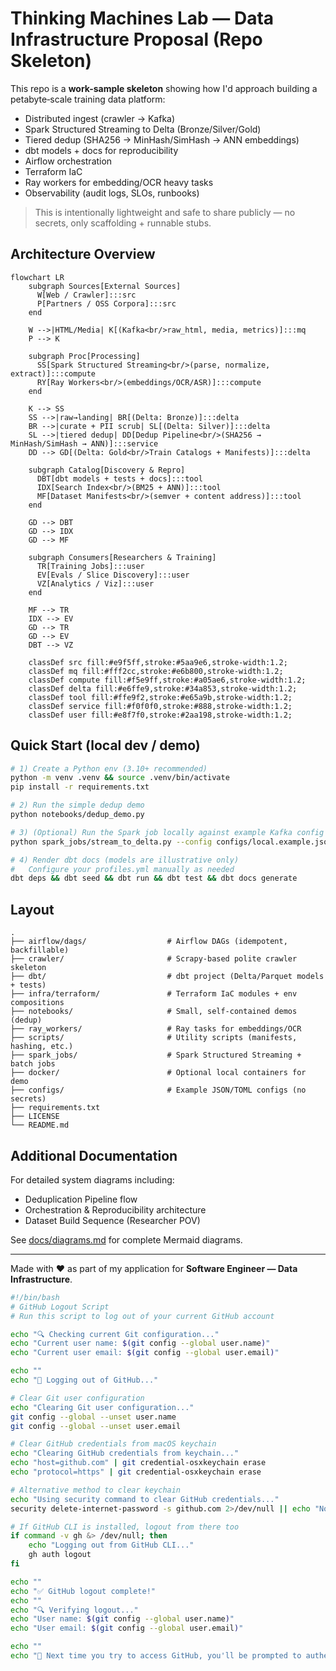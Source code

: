 # Thinking Machines Lab — Data Infrastructure Proposal (Repo Skeleton)

This repo is a **work-sample skeleton** showing how I'd approach building a petabyte‑scale training data platform:
- Distributed ingest (crawler → Kafka)
- Spark Structured Streaming to Delta (Bronze/Silver/Gold)
- Tiered dedup (SHA256 → MinHash/SimHash → ANN embeddings)
- dbt models + docs for reproducibility
- Airflow orchestration
- Terraform IaC
- Ray workers for embedding/OCR heavy tasks
- Observability (audit logs, SLOs, runbooks)

> This is intentionally lightweight and safe to share publicly — no secrets, only scaffolding + runnable stubs.

## Architecture Overview

```mermaid
flowchart LR
    subgraph Sources[External Sources]
      W[Web / Crawler]:::src
      P[Partners / OSS Corpora]:::src
    end

    W -->|HTML/Media| K[(Kafka<br/>raw_html, media, metrics)]:::mq
    P --> K

    subgraph Proc[Processing]
      SS[Spark Structured Streaming<br/>(parse, normalize, extract)]:::compute
      RY[Ray Workers<br/>(embeddings/OCR/ASR)]:::compute
    end

    K --> SS
    SS -->|raw→landing| BR[(Delta: Bronze)]:::delta
    BR -->|curate + PII scrub| SL[(Delta: Silver)]:::delta
    SL -->|tiered dedup| DD[Dedup Pipeline<br/>(SHA256 → MinHash/SimHash → ANN)]:::service
    DD --> GD[(Delta: Gold<br/>Train Catalogs + Manifests)]:::delta

    subgraph Catalog[Discovery & Repro]
      DBT[dbt models + tests + docs]:::tool
      IDX[Search Index<br/>(BM25 + ANN)]:::tool
      MF[Dataset Manifests<br/>(semver + content address)]:::tool
    end

    GD --> DBT
    GD --> IDX
    GD --> MF

    subgraph Consumers[Researchers & Training]
      TR[Training Jobs]:::user
      EV[Evals / Slice Discovery]:::user
      VZ[Analytics / Viz]:::user
    end

    MF --> TR
    IDX --> EV
    GD --> TR
    GD --> EV
    DBT --> VZ

    classDef src fill:#e9f5ff,stroke:#5aa9e6,stroke-width:1.2;
    classDef mq fill:#fff2cc,stroke:#e6b800,stroke-width:1.2;
    classDef compute fill:#f5e9ff,stroke:#a05ae6,stroke-width:1.2;
    classDef delta fill:#e6ffe9,stroke:#34a853,stroke-width:1.2;
    classDef tool fill:#ffe9f2,stroke:#e65a9b,stroke-width:1.2;
    classDef service fill:#f0f0f0,stroke:#888,stroke-width:1.2;
    classDef user fill:#e8f7f0,stroke:#2aa198,stroke-width:1.2;
```

## Quick Start (local dev / demo)
```bash
# 1) Create a Python env (3.10+ recommended)
python -m venv .venv && source .venv/bin/activate
pip install -r requirements.txt

# 2) Run the simple dedup demo
python notebooks/dedup_demo.py

# 3) (Optional) Run the Spark job locally against example Kafka config (mock)
python spark_jobs/stream_to_delta.py --config configs/local.example.json

# 4) Render dbt docs (models are illustrative only)
#   Configure your profiles.yml manually as needed
dbt deps && dbt seed && dbt run && dbt test && dbt docs generate
```

## Layout
```
.
├── airflow/dags/                  # Airflow DAGs (idempotent, backfillable)
├── crawler/                       # Scrapy-based polite crawler skeleton
├── dbt/                           # dbt project (Delta/Parquet models + tests)
├── infra/terraform/               # Terraform IaC modules + env compositions
├── notebooks/                     # Small, self-contained demos (dedup)
├── ray_workers/                   # Ray tasks for embeddings/OCR
├── scripts/                       # Utility scripts (manifests, hashing, etc.)
├── spark_jobs/                    # Spark Structured Streaming + batch jobs
├── docker/                        # Optional local containers for demo
├── configs/                       # Example JSON/TOML configs (no secrets)
├── requirements.txt
├── LICENSE
└── README.md
```

## Additional Documentation

For detailed system diagrams including:
- Deduplication Pipeline flow
- Orchestration & Reproducibility architecture  
- Dataset Build Sequence (Researcher POV)

See [docs/diagrams.md](docs/diagrams.md) for complete Mermaid diagrams.

---
Made with ❤️ as part of my application for **Software Engineer — Data Infrastructure**.

```bash
#!/bin/bash
# GitHub Logout Script
# Run this script to log out of your current GitHub account

echo "🔍 Checking current Git configuration..."
echo "Current user name: $(git config --global user.name)"
echo "Current user email: $(git config --global user.email)"

echo ""
echo "🚪 Logging out of GitHub..."

# Clear Git user configuration
echo "Clearing Git user configuration..."
git config --global --unset user.name
git config --global --unset user.email

# Clear GitHub credentials from macOS keychain
echo "Clearing GitHub credentials from keychain..."
echo "host=github.com" | git credential-osxkeychain erase
echo "protocol=https" | git credential-osxkeychain erase

# Alternative method to clear keychain
echo "Using security command to clear GitHub credentials..."
security delete-internet-password -s github.com 2>/dev/null || echo "No GitHub credentials found in keychain"

# If GitHub CLI is installed, logout from there too
if command -v gh &> /dev/null; then
    echo "Logging out from GitHub CLI..."
    gh auth logout
fi

echo ""
echo "✅ GitHub logout complete!"
echo ""
echo "🔍 Verifying logout..."
echo "User name: $(git config --global user.name)"
echo "User email: $(git config --global user.email)"

echo ""
echo "📝 Next time you try to access GitHub, you'll be prompted to authenticate again."
```
